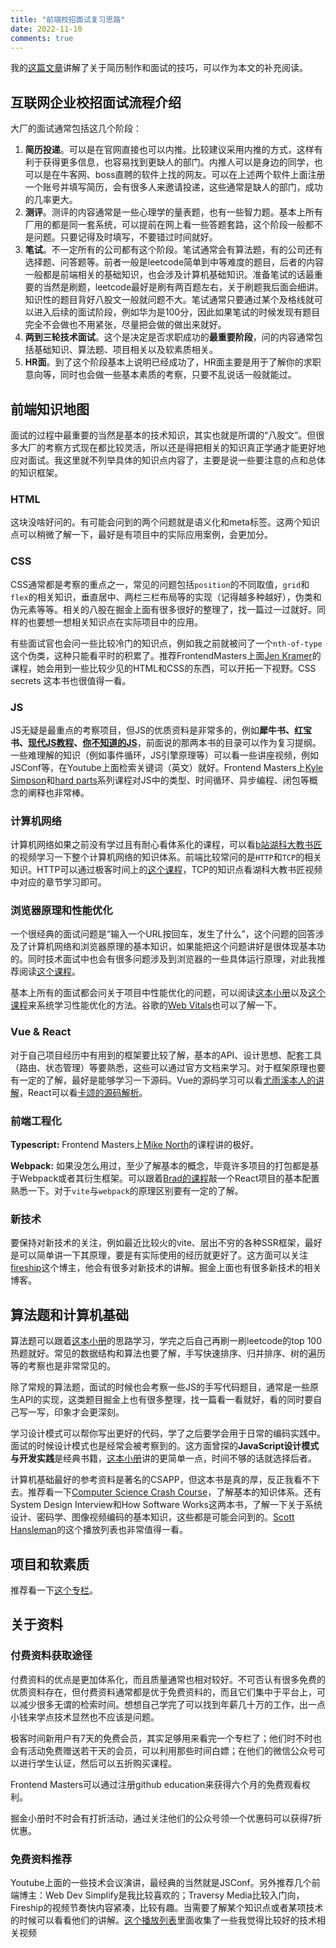 ```yaml
---
title: "前端校招面试复习思路"
date: 2022-11-10
comments: true
---
```


我的[这篇文章](https://wzkmaster.github.io/WHU-SIM-Life-Saver/%E5%B0%B1%E4%B8%9A.html)讲解了关于简历制作和面试的技巧，可以作为本文的补充阅读。

## 互联网企业校招面试流程介绍

大厂的面试通常包括这几个阶段：

1. **简历投递**。可以是在官网直接也可以内推。比较建议采用内推的方式，这样有利于获得更多信息，也容易找到更缺人的部门。内推人可以是身边的同学，也可以是在牛客网、boss直聘的软件上找的网友。可以在上述两个软件上面注册一个账号并填写简历，会有很多人来邀请投递，这些通常是缺人的部门，成功的几率更大。
2. **测评**。测评的内容通常是一些心理学的量表题，也有一些智力题。基本上所有厂用的都是同一套系统，可以提前在网上看一些答题套路，这个阶段一般都不是问题。只要记得及时填写，不要错过时间就好。
3. **笔试**。不一定所有的公司都有这个阶段。笔试通常会有算法题，有的公司还有选择题、问答题等。前者一般是leetcode简单到中等难度的题目，后者的内容一般都是前端相关的基础知识，也会涉及计算机基础知识。准备笔试的话最重要的当然是刷题，leetcode最好是刷有两百题左右，关于刷题我后面会细讲。知识性的题目背好八股文一般就问题不大。笔试通常只要通过某个及格线就可以进入后续的面试阶段，例如华为是100分，因此如果笔试的时候发现有题目完全不会做也不用紧张，尽量把会做的做出来就好。
4. **两到三轮技术面试**。这个是决定是否求职成功的**最重要阶段**，问的内容通常包括基础知识、算法题、项目相关以及软素质相关。
5. **HR面**。到了这个阶段基本上说明已经成功了，HR面主要是用于了解你的求职意向等，同时也会做一些基本素质的考察，只要不乱说话一般就能过。

## 前端知识地图

面试的过程中最重要的当然是基本的技术知识，其实也就是所谓的“八股文”。但很多大厂的考察方式现在都比较灵活，所以还是得把相关的知识真正学通才能更好地应对面试。我这里就不列举具体的知识点内容了，主要是说一些要注意的点和总体的知识框架。

### HTML

这块没啥好问的。有可能会问到的两个问题就是语义化和meta标签。这两个知识点可以稍微了解一下，最好是有项目中的实际应用案例，会更加分。

### CSS

CSS通常都是考察的重点之一，常见的问题包括`position`的不同取值，`grid`和`flex`的相关知识，垂直居中、两栏三栏布局等的实现（记得越多种越好），伪类和伪元素等等。相关的八股在掘金上面有很多很好的整理了，找一篇过一过就好。同样的也要想一想相关知识点在实际项目中的应用。

有些面试官也会问一些比较冷门的知识点，例如我之前就被问了一个`nth-of-type`这个伪类，这种只能看平时的积累了。推荐FrontendMasters上面[Jen Kramer](https://frontendmasters.com/courses/intermediate-html-css/)的课程，她会用到一些比较少见的HTML和CSS的东西，可以开拓一下视野。CSS secrets 这本书也很值得一看。

### JS

JS无疑是最重点的考察项目，但JS的优质资料是非常多的，例如**犀牛书、红宝书、[现代JS教程](https://zh.javascript.info/)、[你不知道的JS](https://github.com/getify/You-Dont-Know-JS)**，前面说的那两本书的目录可以作为复习提纲。一些难理解的知识（例如事件循环，JS引擎原理等）可以看一些讲座视频，例如JSConf等，在Youtube上面检索关键词（英文）就好。Frontend Masters上[Kyle Simpson](https://frontendmasters.com/courses/deep-javascript-v3/)和[hard parts](https://frontendmasters.com/courses/javascript-hard-parts-v2/)系列课程对JS中的类型、时间循环、异步编程、闭包等概念的阐释也非常棒。

### 计算机网络

计算机网络如果之前没有学过且有耐心看体系化的课程，可以看[b站湖科大教书匠](https://www.bilibili.com/video/BV1c4411d7jb/?spm_id_from=333.337.search-card.all.click&vd_source=c5a5aa45b307809696ff99ad8744fc8f)的视频学习一下整个计算机网络的知识体系。前端比较常问的是`HTTP`和`TCP`的相关知识。HTTP可以通过极客时间上的[这个课程](https://time.geekbang.org/column/intro/100029001)，TCP的知识点看湖科大教书匠视频中对应的章节学习即可。

### 浏览器原理和性能优化

一个很经典的面试问题是“输入一个URL按回车，发生了什么”，这个问题的回答涉及了计算机网络和浏览器原理的基本知识，如果能把这个问题讲好是很体现基本功的。同时技术面试中也会有很多问题涉及到浏览器的一些具体运行原理，对此我推荐阅读[这个课程](https://time.geekbang.org/column/intro/100033601)。

基本上所有的面试都会问关于项目中性能优化的问题，可以阅读[这本小册](https://juejin.cn/book/6844733750048210957?enter_from=course_center)以及[这个课程](https://frontendmasters.com/courses/web-performance/)来系统学习性能优化的方法。谷歌的[Web Vitals](https://www.youtube.com/watch?v=5Ox0nqa_pPc&list=PLqC58yKM1FYFrV1BnF-M7TplnKG-_eOpM&index=16&t=1459s)也可以了解一下。

### Vue & React

对于自己项目经历中有用到的框架要比较了解，基本的API、设计思想、配套工具（路由、状态管理）等要熟悉，这些可以通过官方文档来学习。对于框架原理也要有一定的了解，最好是能够学习一下源码。Vue的源码学习可以看[尤雨溪本人的讲解](https://www.bilibili.com/video/BV1rC4y187Vw/?spm_id_from=333.337.search-card.all.click&vd_source=c5a5aa45b307809696ff99ad8744fc8f)，React可以看[卡颂的源码解析](https://react.iamkasong.com/)。
### 前端工程化

**Typescript:** Frontend Masters上[Mike North](https://frontendmasters.com/teachers/mike-north/)的课程讲的极好。

**Webpack:** 如果没怎么用过，至少了解基本的概念，毕竟许多项目的打包都是基于Webpack或者其衍生框架。可以跟着[Brad的课程](https://www.youtube.com/watch?v=IZGNcSuwBZs)敲一个React项目的基本配置熟悉一下。对于`vite`与`webpack`的原理区别要有一定的了解。

### 新技术

要保持对新技术的关注，例如最近比较火的vite、层出不穷的各种SSR框架，最好是可以简单讲一下其原理，要是有实际使用的经历就更好了。这方面可以关注[fireship](https://www.youtube.com/c/Fireship)这个博主，他会有很多对新技术的讲解。掘金上面也有很多新技术的相关博客。
## 算法题和计算机基础

算法题可以跟着[这本小册](https://juejin.cn/book/6844733800300150797?enter_from=course_center)的思路学习，学完之后自己再刷一刷leetcode的top 100热题就好。常见的数据结构和算法也要了解，手写快速排序、归并排序、树的遍历等的考察也是非常常见的。

除了常规的算法题，面试的时候也会考察一些JS的手写代码题目，通常是一些原生API的实现，这类题目掘金上也有很多整理，找一篇看一看就好，看的同时要自己写一写，印象才会更深刻。

学习设计模式可以帮你写出更好的代码，学了之后要学会用于日常的编码实践中。面试的时候设计模式也是经常会被考察到的。这方面曾探的**JavaScript设计模式与开发实践**是经典书籍，[这本小册](https://juejin.cn/book/6844733790204461070?enter_from=course_center)讲的更简单一点，时间不够的话就选择后者。

计算机基础最好的参考资料是著名的CSAPP，但这本书是真的厚，反正我看不下去。推荐看一下[Computer Science Crash Course](https://www.youtube.com/playlist?list=PL8dPuuaLjXtNlUrzyH5r6jN9ulIgZBpdo)，了解基本的知识体系。还有System Design Interview和How Software Works这两本书，了解一下关于系统设计、密码学、图像视频编码的基本知识，这些都是可能会问到的。[Scott Hansleman](https://www.youtube.com/playlist?list=PL0M0zPgJ3HSesuPIObeUVQNbKqlw5U2Vr)的这个播放列表也非常值得一看。

## 项目和软素质

推荐看一下[这个专栏](https://time.geekbang.org/column/intro/100023401)。

## 关于资料

### 付费资料获取途径

付费资料的优点是更加体系化，而且质量通常也相对较好。不可否认有很多免费的优质资料存在，但付费资料通常都是优于免费资料的，而且它们集中于平台上，可以减少很多无谓的检索时间。想想自己学完了可以找到年薪几十万的工作，出一点小钱来学点技术显然也不应该是问题。

极客时间新用户有7天的免费会员，其实足够用来看完一个专栏了；他们时不时也会有活动免费赠送若干天的会员，可以利用那些时间白嫖；在他们的微信公众号可以进行学生认证，然后可以五折购买课程。

Frontend Masters可以通过注册github education来获得六个月的免费观看权利。

掘金小册时不时会有打折活动，通过关注他们的公众号领一个优惠码可以获得7折优惠。

### 免费资料推荐

Youtube上面的一些技术会议演讲，最经典的当然就是JSConf。另外推荐几个前端博主：Web Dev Simplify是我比较喜欢的；Traversy Media比较入门向，Fireship的视频节奏快内容紧凑，比较有趣。当需要了解某个知识点或者某项技术的时候可以看看他们的讲解。[这个播放列表](https://www.youtube.com/playlist?list=PLqC58yKM1FYFrV1BnF-M7TplnKG-_eOpM)里面收集了一些我觉得比较好的技术相关视频
